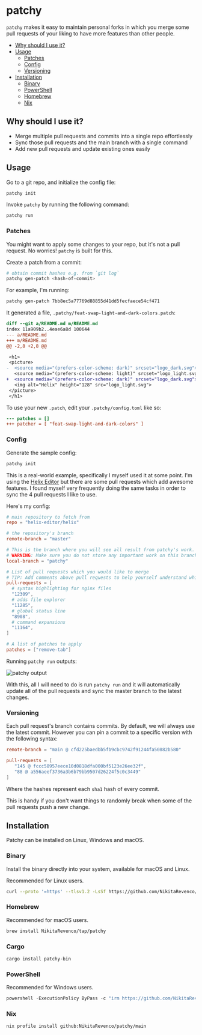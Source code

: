 # patchy

`patchy` makes it easy to maintain personal forks in which you merge some pull requests of your liking to have more features than other people.

- [Why should I use it?](#why-should-i-use-it)
- [Usage](#usage)
  - [Patches](#patches)
  - [Config](#config)
  - [Versioning](#versioning)
- [Installation](#installation)
  - [Binary](#binary)
  - [PowerShell](#powershell)
  - [Homebrew](#homebrew)
  - [Nix](#nix)

## Why should I use it?

- Merge multiple pull requests and commits into a single repo effortlessly
- Sync those pull requests and the main branch with a single command
- Add new pull requests and update existing ones easily

## Usage

Go to a git repo, and initialize the config file:

```sh
patchy init
```

Invoke `patchy` by running the following command:

```sh
patchy run
```

### Patches

You might want to apply some changes to your repo, but it's not a pull request. No worries! `patchy` is built for this.

Create a patch from a commit:

```sh
# obtain commit hashes e.g. from `git log`
patchy gen-patch <hash-of-commit>
```

For example, I'm running:

```sh
patchy gen-patch 7bb8ec5a77769d88855d41dd5fecfaece54cf471
```

It generated a file, `.patchy/feat-swap-light-and-dark-colors.patch`:

```patch
diff --git a/README.md m/README.md
index 11a909b2..4eae6a8d 100644
--- a/README.md
+++ m/README.md
@@ -2,8 +2,8 @@

 <h1>
 <picture>
-  <source media="(prefers-color-scheme: dark)" srcset="logo_dark.svg">
   <source media="(prefers-color-scheme: light)" srcset="logo_light.svg">
+  <source media="(prefers-color-scheme: dark)" srcset="logo_dark.svg">
   <img alt="Helix" height="128" src="logo_light.svg">
 </picture>
 </h1>
```

To use your new `.patch`, edit your `.patchy/config.toml` like so:

```diff
--- patches = []
+++ patcher = [ "feat-swap-light-and-dark-colors" ]
```

### Config

Generate the sample config:

```sh
patchy init
```

This is a real-world example, specifically I myself used it at some point. I'm using the [Helix Editor](https://github.com/helix-editor/helix) but there are some pull requests which add awesome features. I found myself very frequently doing the same tasks in order to sync the 4 pull requests I like to use.

Here's my config:

```toml
# main repository to fetch from
repo = "helix-editor/helix"

# the repository's branch
remote-branch = "master"

# This is the branch where you will see all result from patchy's work. Set it to any branch you want.
# WARNING: Make sure you do not store any important work on this branch. It will be erased.
local-branch = "patchy"

# List of pull requests which you would like to merge
# TIP: Add comments above pull requests to help yourself understand which PRs do what
pull-requests = [
  # syntax highlighting for nginx files
  "12309",
  # adds file explorer
  "11285",
  # global status line
  "8908",
  # command expansions
  "11164",
]

# A list of patches to apply
patches = ["remove-tab"]
```

Running `patchy run` outputs:

![patchy output](https://github.com/user-attachments/assets/c0076588-6e57-4a80-9d05-955a4dff2580)

With this, all I will need to do is run `patchy run` and it will automatically update all of the pull requests and sync the master branch to the latest changes.

### Versioning

Each pull request's branch contains commits. By default, we will always use the latest commit. However you can pin a commit to a specific version with the following syntax:

```toml
remote-branch = "main @ cfd225baedbb5fb9cbc9742f91244fa50882b580"

pull-requests = [
   "145 @ fccc58957eece10d0818dfa000bf5123e26ee32f",
   "88 @ a556aeef3736a3b6b79bb9507d26224f5c0c3449"
]
```

Where the hashes represent each `sha1` hash of every commit.

This is handy if you don't want things to randomly break when some of the pull requests push a new change.

## Installation

Patchy can be installed on Linux, Windows and macOS.

### Binary

Install the binary directly into your system, available for macOS and Linux.

Recommended for Linux users.

```bash
curl --proto '=https' --tlsv1.2 -LsSf https://github.com/NikitaRevenco/patchy/releases/latest/download/patchy-installer.sh | sh
```

### Homebrew

Recommended for macOS users.

```bash
brew install NikitaRevenco/tap/patchy
```

### Cargo

```bash
cargo install patchy-bin
```

### PowerShell

Recommended for Windows users.

```powershell
powershell -ExecutionPolicy ByPass -c "irm https://github.com/NikitaRevenco/patchy/releases/latest/download/patchy-installer.ps1 | iex"
```

### Nix

```bash
nix profile install github:NikitaRevenco/patchy/main
```
